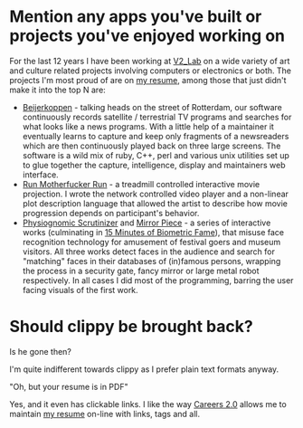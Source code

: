 # Mention any apps you've built or projects you've enjoyed working on

For the last 12 years I have been working at [V2\_Lab][1.1] on a wide
variety of art and culture related projects involving computers or
electronics or both. The projects I'm most proud of are on [my
resume][2.2], among those that just didn't make it into the top N are:

 * [Beijerkoppen][1.2] - talking heads on the street of Rotterdam, our
   software continuously records satellite / terrestrial TV programs and
   searches for what looks like a news programs. With a little help of a
   maintainer it eventually learns to capture and keep only fragments of
   a newsreaders which are then continuously played back on three large
   screens. The software is a wild mix of ruby, C++, perl and various
   unix utilities set up to glue together the capture, intelligence,
   display and maintainers web interface.
 * [Run Motherfucker Run][1.3] - a treadmill controlled interactive
   movie projection. I wrote the network controlled video player and a
   non-linear plot description language that allowed the artist to
   describe how movie progression depends on participant's behavior.
 * [Physiognomic Scrutinizer][1.4] and [Mirror Piece][1.5] - a series of
   interactive works (culminating in [15 Minutes of Biometric Fame][1.6]),
   that misuse face recognition technology for amusement of festival
   goers and museum visitors. All three works detect faces in the
   audience and search for "matching" faces in their databases of
   (in)famous persons, wrapping the process in a security gate, fancy
   mirror or large metal robot respectively. In all cases I did most of
   the programming, barring the user facing visuals of the first work.

[1.1]: http://www.v2.nl/lab/projects
[1.2]: https://vimeo.com/43525076
[1.3]: https://vimeo.com/20672690
[1.4]: https://vimeo.com/21460350
[1.5]: https://vimeo.com/21229526
[1.6]: https://vimeo.com/28238132

# Should clippy be brought back?

Is he gone then?

I'm quite indifferent towards clippy as I prefer plain text formats
anyway.

"Oh, but your resume is in PDF"

Yes, and it even has clickable links. I like the way [Careers 2.0][2.1]
allows me to maintain [my resume][2.2] on-line with links, tags and all.

[2.1]: http://careers.stackoverflow.com/
[2.2]: http://careers.stackoverflow.com/cv/employer/107109
